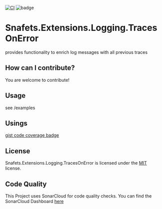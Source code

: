 [![CI](https://github.com/SnafetsTheOne/Snafets.Extensions.Logging.TracesOnError/actions/workflows/ci.yml/badge.svg?branch=main)](https://github.com/SnafetsTheOne/Snafets.Extensions.Logging.TracesOnError/actions/workflows/ci.yml)
![badge](https://img.shields.io/endpoint?url=https://gist.githubusercontent.com/SnafetsTheOne/1470f35007c3e7b1d7e98eae110253ca/raw/traces-on-error-code-coverage.json)

# Snafets.Extensions.Logging.TracesOnError

provides functionality to enrich log messages with all previous traces

## How can I contribute?

You are welcome to contribute!

## Usage

see /examples

## Usings

[gist code coverage badge](https://github.com/marketplace/actions/gist-code-coverage-badge)

## License

Snafets.Extensions.Logging.TracesOnError is licensed under the [MIT](LICENSE.TXT) license.

## Code Quality

This Project uses SonarCloud for code quality checks. You can find the SonarCloud Dashboard 
[here](https://sonarcloud.io/project/configuration?id=snafetstheone_snafets-extensions-logging-tracesonerror)